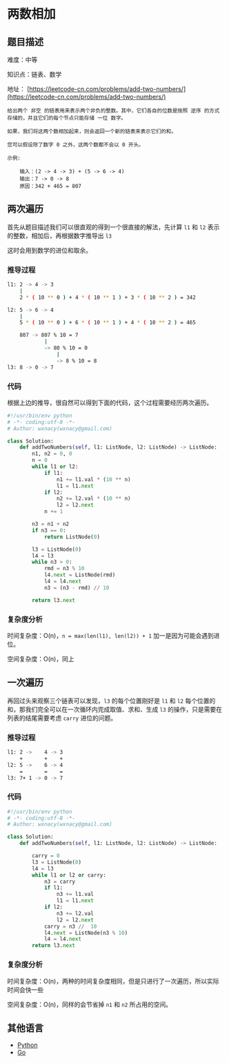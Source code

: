 # 两数相加

## 题目描述

难度：中等

知识点：链表、数学

地址： [https://leetcode-cn.com/problems/add-two-numbers/](https://leetcode-cn.com/problems/add-two-numbers/)

```
给出两个 非空 的链表用来表示两个非负的整数。其中，它们各自的位数是按照 逆序 的方式存储的，并且它们的每个节点只能存储 一位 数字。

如果，我们将这两个数相加起来，则会返回一个新的链表来表示它们的和。

您可以假设除了数字 0 之外，这两个数都不会以 0 开头。

示例:

    输入：(2 -> 4 -> 3) + (5 -> 6 -> 4)
    输出：7 -> 0 -> 8
    原因：342 + 465 = 807
```

## 两次遍历

首先从题目描述我们可以很直观的得到一个很直接的解法，先计算 `l1` 和 `l2` 表示的整数，相加后，再根据数字推导出 `l3`

这时会用到数学的进位和取余。

### 推导过程

```bash
l1: 2 -> 4 -> 3
    |
    2 * ( 10 ** 0 ) + 4 * ( 10 ** 1 ) + 3 * ( 10 ** 2 ) = 342
```

```bash
l2: 5 -> 6 -> 4
    |
    5 * ( 10 ** 0 ) + 6 * ( 10 ** 1 ) + 4 * ( 10 ** 2 ) = 465
```

```bash
    807 -> 807 % 10 = 7
            |
            -> 80 % 10 = 0
                |
                -> 8 % 10 = 8
l3: 8 -> 0 -> 7
```

### 代码

根据上边的推导，很自然可以得到下面的代码，这个过程需要经历两次遍历。

```python
#!/usr/bin/env python
# -*- coding:utf-8 -*-
# Author: wxnacy(wxnacy@gmail.com)

class Solution:
    def addTwoNumbers(self, l1: ListNode, l2: ListNode) -> ListNode:
        n1, n2 = 0, 0
        n = 0
        while l1 or l2:
            if l1:
                n1 += l1.val * (10 ** n)
                l1 = l1.next
            if l2:
                n2 += l2.val * (10 ** n)
                l2 = l2.next
            n += 1

        n3 = n1 + n2
        if n3 == 0:
            return ListNode(0)

        l3 = ListNode(0)
        l4 = l3
        while n3 > 0:
            rmd = n3 % 10
            l4.next = ListNode(rmd)
            l4 = l4.next
            n3 = (n3 - rmd) // 10

        return l3.next
```

### 复杂度分析

时间复杂度：O(n)，`n = max(len(l1), len(l2)) + 1` 加一是因为可能会遇到进位。

空间复杂度：O(n)，同上

## 一次遍历

再回过头来观察三个链表可以发现，`l3` 的每个位置刚好是 `l1` 和 `l2` 每个位置的和，那我们完全可以在一次循环内完成取值、求和、生成 `l3` 的操作，只是需要在列表的结尾需要考虑 `carry` 进位的问题。

### 推导过程

```bash
l1: 2 ->    4 -> 3
    +       +    +
l2: 5 ->    6 -> 4
    =       =    =
l3: 7+ 1 -> 0 -> 7
```

### 代码

```python
#!/usr/bin/env python
# -*- coding:utf-8 -*-
# Author: wxnacy(wxnacy@gmail.com)

class Solution:
    def addTwoNumbers(self, l1: ListNode, l2: ListNode) -> ListNode:

        carry = 0
        l3 = ListNode(0)
        l4 = l3
        while l1 or l2 or carry:
            n3 = carry
            if l1:
                n3 += l1.val
                l1 = l1.next
            if l2:
                n3 += l2.val
                l2 = l2.next
            carry = n3 //  10
            l4.next = ListNode(n3 % 10)
            l4 = l4.next
        return l3.next
```

### 复杂度分析

时间复杂度：O(n)，两种的时间复杂度相同，但是只进行了一次遍历，所以实际时间会快一些

空间复杂度：O(n)，同样的会节省掉 `n1` 和 `n2` 所占用的空间。

## 其他语言

- [Python](https://github.com/wxnacy/study/blob/master/python/leetcode/2-add-two-numbers.py)
- [Go](https://github.com/wxnacy/study/blob/master/goland/src/leetcode/2-add-two-numbers_test.go)
